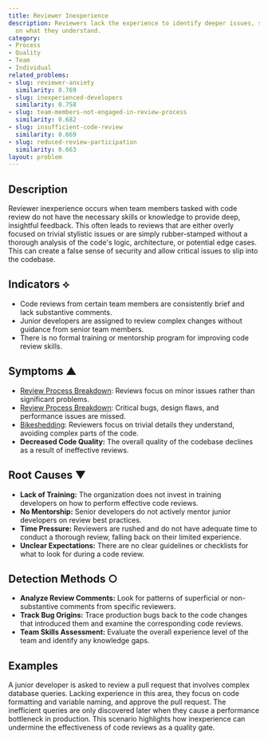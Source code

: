 ```yaml
---
title: Reviewer Inexperience
description: Reviewers lack the experience to identify deeper issues, so they focus
  on what they understand.
category:
- Process
- Quality
- Team
- Individual
related_problems:
- slug: reviewer-anxiety
  similarity: 0.769
- slug: inexperienced-developers
  similarity: 0.758
- slug: team-members-not-engaged-in-review-process
  similarity: 0.682
- slug: insufficient-code-review
  similarity: 0.669
- slug: reduced-review-participation
  similarity: 0.663
layout: problem
---
```


## Description
Reviewer inexperience occurs when team members tasked with code review do not have the necessary skills or knowledge to provide deep, insightful feedback. This often leads to reviews that are either overly focused on trivial stylistic issues or are simply rubber-stamped without a thorough analysis of the code's logic, architecture, or potential edge cases. This can create a false sense of security and allow critical issues to slip into the codebase.

## Indicators ⟡
- Code reviews from certain team members are consistently brief and lack substantive comments.
- Junior developers are assigned to review complex changes without guidance from senior team members.
- There is no formal training or mentorship program for improving code review skills.

## Symptoms ▲
- [Review Process Breakdown](review-process-breakdown.md): Reviews focus on minor issues rather than significant problems.
- [Review Process Breakdown](review-process-breakdown.md): Critical bugs, design flaws, and performance issues are missed.
- [Bikeshedding](bikeshedding.md): Reviewers focus on trivial details they understand, avoiding complex parts of the code.
- **Decreased Code Quality:** The overall quality of the codebase declines as a result of ineffective reviews.

## Root Causes ▼
- **Lack of Training:** The organization does not invest in training developers on how to perform effective code reviews.
- **No Mentorship:** Senior developers do not actively mentor junior developers on review best practices.
- **Time Pressure:** Reviewers are rushed and do not have adequate time to conduct a thorough review, falling back on their limited experience.
- **Unclear Expectations:** There are no clear guidelines or checklists for what to look for during a code review.

## Detection Methods ○
- **Analyze Review Comments:** Look for patterns of superficial or non-substantive comments from specific reviewers.
- **Track Bug Origins:** Trace production bugs back to the code changes that introduced them and examine the corresponding code reviews.
- **Team Skills Assessment:** Evaluate the overall experience level of the team and identify any knowledge gaps.

## Examples
A junior developer is asked to review a pull request that involves complex database queries. Lacking experience in this area, they focus on code formatting and variable naming, and approve the pull request. The inefficient queries are only discovered later when they cause a performance bottleneck in production. This scenario highlights how inexperience can undermine the effectiveness of code reviews as a quality gate.